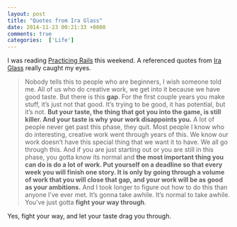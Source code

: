 ```yaml
---
layout: post
title: "Quotes from Ira Glass"
date: 2014-11-23 00:21:33 +0800
comments: true
categories:  ['Life']
---
```


I was reading [Practicing Rails](https://www.justinweiss.com/book/) this weekend. A referenced quotes from [Ira Glass](http://en.wikipedia.org/wiki/Ira_Glass) really caught my eyes.

> Nobody tells this to people who are beginners, I wish someone told me. All of us who do creative work, we get into it because we have good taste. But there is this **gap**. For the first couple years you make stuff, it’s just not that good. It’s trying to be good, it has potential, but it’s not. **But your taste, the thing that got you into the game, is still killer. And your taste is why your work disappoints you.** A lot of people never get past this phase, they quit. Most people I know who do interesting, creative work went through years of this. We know our work doesn’t have this special thing that we want it to have. We all go through this. And if you are just starting out or you are still in this phase, you gotta know its normal and **the most important thing you can do is do a lot of work. Put yourself on a deadline so that every week you will finish one story. It is only by going through a volume of work that you will close that gap, and your work will be as good as your ambitions.** And I took longer to figure out how to do this than anyone I’ve ever met. It’s gonna take awhile. It’s normal to take awhile. You’ve just gotta **fight your way through**.


Yes, fight your way, and let your taste drag you through.
